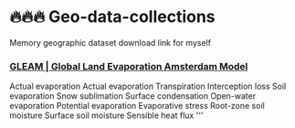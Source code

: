 # :fire::fire::fire: Geo-data-collections
Memory geographic dataset download link for myself

### [GLEAM | Global Land Evaporation Amsterdam Model](https://www.gleam.eu/)
<span class="label label-primary">Actual evaporation</span>
Actual evaporation
Transpiration
Interception loss
Soil evaporation
Snow sublimation
Surface condensation
Open-water evaporation
Potential evaporation
Evaporative stress
Root-zone soil moisture
Surface soil moisture
Sensible heat flux
'''
